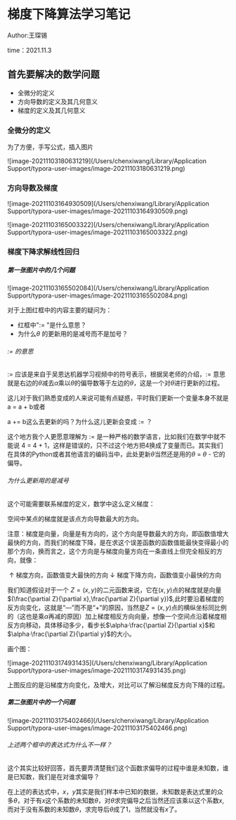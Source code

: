 # 梯度下降算法学习笔记

Author:王琛锡

time：2021.11.3

## 首先要解决的数学问题

- 全微分的定义
- 方向导数的定义及其几何意义
- 梯度的定义及其几何意义

### 全微分的定义

为了方便，手写公式，插入图片

![image-20211103180631219](/Users/chenxiwang/Library/Application Support/typora-user-images/image-20211103180631219.png)

### 方向导数及梯度

![image-20211103164930509](/Users/chenxiwang/Library/Application Support/typora-user-images/image-20211103164930509.png)

![image-20211103165003322](/Users/chenxiwang/Library/Application Support/typora-user-images/image-20211103165003322.png)

### 梯度下降求解线性回归

##### 第一张图片中的几个问题

![image-20211103165502084](/Users/chenxiwang/Library/Application Support/typora-user-images/image-20211103165502084.png)

对于上图红框中的内容主要的疑问为：

- 红框中":= "是什么意思？
- 为什么$\theta$ 的更新用的是减号而不是加号？

###### := 的意思

:= 应该是来自于吴恩达机器学习视频中的符号表示，根据吴老师的介绍，:= 意思就是右边的$\theta$减去$\alpha$乘以$\theta$的偏导数等于左边的$\theta$，这是一个对$\theta$进行更新的过程。

这儿对于我们熟悉变成的人来说可能有点疑惑，平时我们更新一个变量本身不就是 a = a + b或者

a += b这么去更新的吗？为什么这儿更新会变成 := ？

这个地方我个人更愿意理解为 := 是一种严格的数学语言，比如我们在数学中就不能说 4 = 4 + 1，这样是错误的，只不过这个地方把4换成了变量而已。其实我们在具体的Python或者其他语言的编码当中，此处更新$\theta$当然还是用的$\theta$ = $\theta$ - 它的偏导。

###### 为什么更新用的是减号

这个可能需要联系梯度的定义，数学中这么定义梯度：

空间中某点的梯度就是该点方向导数最大的方向。

注意：梯度是向量，向量是有方向的，这个方向是导数最大的方向，即函数值增大最快的方向，而我们的梯度下降，是在求这个误差函数的函数值能最快变得最小的那个方向，换而言之，这个方向是与梯度向量方向在一条直线上但完全相反的方向，就像：

​															$\uparrow$ 梯度方向，函数值变大最快的方向
​															$\downarrow$ 梯度下降方向，函数值变小最快的方向

我们知道假设对于一个 $Z=(x,y)$的二元函数来说，它在$(x,y)$点的梯度就是向量$(\frac{\partial Z}{\partial x},\frac{\partial Z}{\partial y})$,此时要沿着梯度的反方向变化，这就是“—”而不是“+”的原因，当然是$Z=(x,y)$点的横纵坐标同比例的（这也是乘$\alpha$再减的原因）加上梯度相反方向向量，想像一个空间点沿着梯度相反方向移动，具体移动多少，看步长$\alpha·\frac{\partial Z}{\partial x}$和$\alpha·\frac{\partial Z}{\partial y}$的大小。

画个图：

![image-20211103174931435](/Users/chenxiwang/Library/Application Support/typora-user-images/image-20211103174931435.png)

上图反应的是沿梯度方向变化，及增大，对比可以了解沿梯度反方向下降的过程。

##### 第二张图片中的一个问题

![image-20211103175402466](/Users/chenxiwang/Library/Application Support/typora-user-images/image-20211103175402466.png)

###### 上述两个框中的表达式为什么不一样？

这个其实比较好回答，首先要弄清楚我们这个函数求偏导的过程中谁是未知数，谁是已知数，我们是在对谁求偏导？

在上述的表达式中，$x，y$其实是我们样本中已知的数据，未知数是表达式里的众多$\theta$，对于有$x$这个系数的未知数$\theta$，对$\theta$求完偏导之后当然还应该乘以这个系数$x$,而对于没有系数的未知数$\theta$，求完导后$\theta$成了1，当然就没有$x$了。